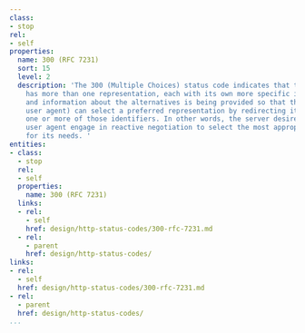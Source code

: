 ```yaml
---
class:
- stop
rel:
- self
properties:
  name: 300 (RFC 7231)
  sort: 15
  level: 2
  description: 'The 300 (Multiple Choices) status code indicates that the target resource
    has more than one representation, each with its own more specific identifier,
    and information about the alternatives is being provided so that the user (or
    user agent) can select a preferred representation by redirecting its request to
    one or more of those identifiers. In other words, the server desires that the
    user agent engage in reactive negotiation to select the most appropriate representation(s)
    for its needs. '
entities:
- class:
  - stop
  rel:
  - self
  properties:
    name: 300 (RFC 7231)
  links:
  - rel:
    - self
    href: design/http-status-codes/300-rfc-7231.md
  - rel:
    - parent
    href: design/http-status-codes/
links:
- rel:
  - self
  href: design/http-status-codes/300-rfc-7231.md
- rel:
  - parent
  href: design/http-status-codes/
...
```

